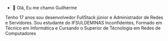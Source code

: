 - 👋 Olá, Eu me chamo Guilherme
<p>
  Tenho 17 anos sou desenvolvedor FullStack júnior e Administrador de Redes e Servidores.
  Sou estudante do IFSULDEMINAS Inconfidentes, Formado em Técnico em Informática e Cursando o Superior de Técnologia em Redes de Computadores
<p>
